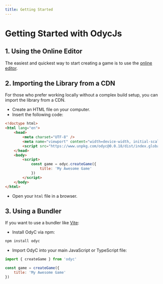 ```yaml
---
title: Getting Started
---
```


# Getting Started with OdycJs

## 1. Using the Online Editor

The easiest and quickest way to start creating a game is to use the [online editor](/en/playground).

## 2. Importing the Library from a CDN

For those who prefer working locally without a complex build setup, you can import the library from a CDN.

- Create an HTML file on your computer.
- Insert the following code:

```html
<!doctype html>
<html lang="en">
	<head>
		<meta charset="UTF-8" />
		<meta name="viewport" content="width=device-width, initial-scale=1.0" />
		<script src="https://www.unpkg.com/odyc@0.0.18/dist/index.global.js"></script>
	</head>
	<body>
		<script>
			const game = odyc.createGame({
				title: 'My Awesome Game'
			})
		</script>
	</body>
</html>
```

- Open your `html` file in a browser.

## 3. Using a Bundler

If you want to use a bundler like [Vite](https://vitejs.dev/):

- Install OdyC via npm:

```bash
npm install odyc
```

- Import OdyC into your main JavaScript or TypeScript file:

```javascript
import { createGame } from 'odyc'

const game = createGame({
	title: 'My Awesome Game'
})
```
